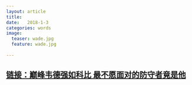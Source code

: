```yaml
---
layout: article
title:  
date:   2018-1-3
categories: words
image:
  teaser: wade.jpg
  feature: wade.jpg
  
---
```

## [链接：巅峰韦德强如科比 最不愿面对的防守者竟是他](https://lyanwaiting.github.io/portfolio/opus/wade.html)
 
